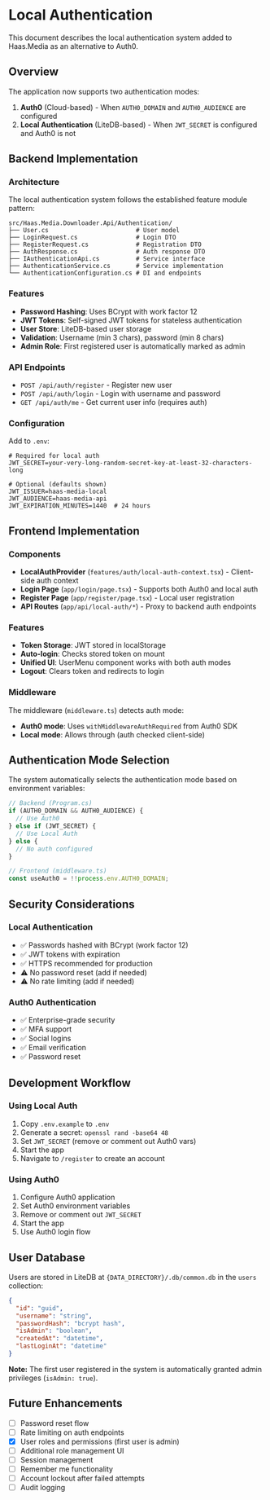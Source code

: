 # Local Authentication

This document describes the local authentication system added to Haas.Media as an alternative to Auth0.

## Overview

The application now supports two authentication modes:

1. **Auth0** (Cloud-based) - When `AUTH0_DOMAIN` and `AUTH0_AUDIENCE` are configured
2. **Local Authentication** (LiteDB-based) - When `JWT_SECRET` is configured and Auth0 is not

## Backend Implementation

### Architecture

The local authentication system follows the established feature module pattern:

```
src/Haas.Media.Downloader.Api/Authentication/
├── User.cs                        # User model
├── LoginRequest.cs                # Login DTO
├── RegisterRequest.cs             # Registration DTO
├── AuthResponse.cs                # Auth response DTO
├── IAuthenticationApi.cs          # Service interface
├── AuthenticationService.cs       # Service implementation
└── AuthenticationConfiguration.cs # DI and endpoints
```

### Features

- **Password Hashing**: Uses BCrypt with work factor 12
- **JWT Tokens**: Self-signed JWT tokens for stateless authentication
- **User Store**: LiteDB-based user storage
- **Validation**: Username (min 3 chars), password (min 8 chars)
- **Admin Role**: First registered user is automatically marked as admin

### API Endpoints

- `POST /api/auth/register` - Register new user
- `POST /api/auth/login` - Login with username and password
- `GET /api/auth/me` - Get current user info (requires auth)

### Configuration

Add to `.env`:

```env
# Required for local auth
JWT_SECRET=your-very-long-random-secret-key-at-least-32-characters-long

# Optional (defaults shown)
JWT_ISSUER=haas-media-local
JWT_AUDIENCE=haas-media-api
JWT_EXPIRATION_MINUTES=1440  # 24 hours
```

## Frontend Implementation

### Components

- **LocalAuthProvider** (`features/auth/local-auth-context.tsx`) - Client-side auth context
- **Login Page** (`app/login/page.tsx`) - Supports both Auth0 and local auth
- **Register Page** (`app/register/page.tsx`) - Local user registration
- **API Routes** (`app/api/local-auth/*`) - Proxy to backend auth endpoints

### Features

- **Token Storage**: JWT stored in localStorage
- **Auto-login**: Checks stored token on mount
- **Unified UI**: UserMenu component works with both auth modes
- **Logout**: Clears token and redirects to login

### Middleware

The middleware (`middleware.ts`) detects auth mode:

- **Auth0 mode**: Uses `withMiddlewareAuthRequired` from Auth0 SDK
- **Local mode**: Allows through (auth checked client-side)

## Authentication Mode Selection

The system automatically selects the authentication mode based on environment variables:

```typescript
// Backend (Program.cs)
if (AUTH0_DOMAIN && AUTH0_AUDIENCE) {
  // Use Auth0
} else if (JWT_SECRET) {
  // Use Local Auth
} else {
  // No auth configured
}

// Frontend (middleware.ts)
const useAuth0 = !!process.env.AUTH0_DOMAIN;
```

## Security Considerations

### Local Authentication

- ✅ Passwords hashed with BCrypt (work factor 12)
- ✅ JWT tokens with expiration
- ✅ HTTPS recommended for production
- ⚠️ No password reset (add if needed)
- ⚠️ No rate limiting (add if needed)

### Auth0 Authentication

- ✅ Enterprise-grade security
- ✅ MFA support
- ✅ Social logins
- ✅ Email verification
- ✅ Password reset

## Development Workflow

### Using Local Auth

1. Copy `.env.example` to `.env`
2. Generate a secret: `openssl rand -base64 48`
3. Set `JWT_SECRET` (remove or comment out Auth0 vars)
4. Start the app
5. Navigate to `/register` to create an account

### Using Auth0

1. Configure Auth0 application
2. Set Auth0 environment variables
3. Remove or comment out `JWT_SECRET`
4. Start the app
5. Use Auth0 login flow

## User Database

Users are stored in LiteDB at `{DATA_DIRECTORY}/.db/common.db` in the `users` collection:

```json
{
  "id": "guid",
  "username": "string",
  "passwordHash": "bcrypt hash",
  "isAdmin": "boolean",
  "createdAt": "datetime",
  "lastLoginAt": "datetime"
}
```

**Note:** The first user registered in the system is automatically granted admin privileges (`isAdmin: true`).

## Future Enhancements

- [ ] Password reset flow
- [ ] Rate limiting on auth endpoints
- [x] User roles and permissions (first user is admin)
- [ ] Additional role management UI
- [ ] Session management
- [ ] Remember me functionality
- [ ] Account lockout after failed attempts
- [ ] Audit logging
